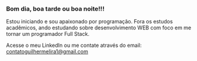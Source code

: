 ### Bom dia, boa tarde ou boa noite!!!  
  Estou iniciando e sou apaixonado por programação. Fora os estudos acadêmicos, ando estudando sobre desenvolvimento WEB com foco em me tornar um programador Full Stack.
  
  
  Acesse o meu LinkedIn ou me contate através do email: contatoguilhermelira1@gmail.com
